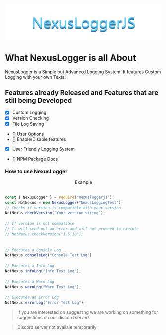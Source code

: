 <div align="center">
    <br />
    <p>
        <img src="./NexusLoggerJS-Logo.png" width="512" alt="NexusLoggerJS" />
    </p>
</div>

# What NexusLogger is all About

NexusLogger is a Simple but Advanced Logging System! It features Custom Logging with your own Texts!

## Features already Released and Features that are still being Developed

- [x] Custom Logging
- [x] Version Checking
- [x] File Log Saving
- [] User Options
- [] Enable/Disable features
- [x] User Friendly Logging System
- [] NPM Package Docs

### How to use NexusLogger

<p align="center">
    Example
</p>

```js

const { NexusLogger } = require("nexusloggerjs");
const NotNexus = new NexusLogger("NexusLoggingTest");
// Checks if version is compatible with your version
NotNexus.checkVersion(`Your version string`);

// If version is not compatible
// It will send out an error and will not proceed to execute
// NotNexus.checkVersion("1.5.10");


// Executes a Console Log
NotNexus.consoleLog("Console Test Log")

// Executes a Info Log
NotNexus.infoLog("Info Test Log");

// Executes a Warn Log
NotNexus.warnLog("Warn Test Log");

// Executes an Error Log
NotNexus.errorLog("Error Test Log");
```

> If you are interested on suggesting we are working on something for suggestions on our discord server!

> Discord server not availale temporarily